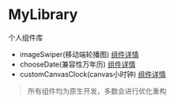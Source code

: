 ﻿# MyLibrary
个人组件库

- imageSwiper(移动端轮播图) [组件详情][imageSwiper]
- chooseDate(兼容性万年历) [组件详情][chooseDate]
- customCanvasClock(canvas小时钟) [组件详情][customCanvasClock]

> 所有组件均为原生开发，多数会进行优化重构

[imageSwiper]:https://github.com/chenxiao5/MyLibrary/tree/master/imageSwiper/index.md
[chooseDate]:https://github.com/chenxiao5/MyLibrary/tree/master/chooseDate/index.md
[customCanvasClock]:https://github.com/chenxiao5/MyLibrary/tree/master/customCanvasClock/index.md
